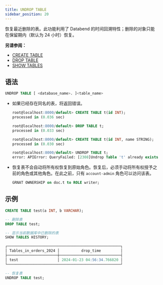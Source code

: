 ```yaml
---
title: UNDROP TABLE
sidebar_position: 20
---
```


恢复最近删除的表。此功能利用了 Databend 的时间回溯特性；删除的对象只能在保留期内（默认为 24 小时）恢复。

**另请参阅：**
- [CREATE TABLE](./10-ddl-create-table.md)
- [DROP TABLE](./20-ddl-drop-table.md)
- [SHOW TABLES](show-tables.md)

## 语法

```sql
UNDROP TABLE [ <database_name>. ]<table_name>
```

- 如果已经存在同名的表，将返回错误。

    ```sql title='示例：'
    root@localhost:8000/default> CREATE TABLE t(id INT);
    processed in (0.036 sec)

    root@localhost:8000/default> DROP TABLE t;
    processed in (0.033 sec)

    root@localhost:8000/default> CREATE TABLE t(id INT, name STRING);
    processed in (0.030 sec)

    root@localhost:8000/default> UNDROP TABLE t;
    error: APIError: QueryFailed: [2308]Undrop Table 't' already exists
    ```

- 恢复表不会自动将所有权恢复到原始角色。恢复后，必须手动将所有权授予之前的角色或其他角色。在此之前，只有 `account-admin` 角色可以访问该表。

    ```sql title='示例：'
    GRNAT OWNERSHIP on doc.t to ROLE writer;
    ```

## 示例

```sql
CREATE TABLE test(a INT, b VARCHAR);

-- 删除表
DROP TABLE test;

-- 显示当前数据库中已删除的表
SHOW TABLES HISTORY;

┌────────────────────────────────────────────────────┐
│ Tables_in_orders_2024 │          drop_time         │
├───────────────────────┼────────────────────────────┤
│ test                  │ 2024-01-23 04:56:34.766820 │
└────────────────────────────────────────────────────┘

-- 恢复表
UNDROP TABLE test;
```